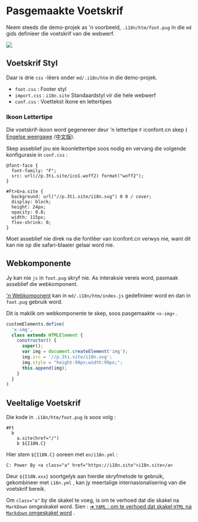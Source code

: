 # Pasgemaakte Voetskrif

Neem steeds die demo-projek as 'n voorbeeld, `.i18n/htm/foot.pug` in die `md` gids definieer die voetskrif van die webwerf.

![](https://p.3ti.site/1721286077.avif)

## Voetskrif Styl

Daar is drie `css` -lêers onder `md/.i18n/htm` in die demo-projek.

* `foot.css` : Footer styl
* `import.css` : `i18n.site` Standaardstyl vir die hele webwerf
* `conf.css` : Voettekst ikone en lettertipes

### Ikoon Lettertipe

Die voetskrif-ikoon word gegenereer deur 'n lettertipe `F` iconfont.cn skep ( [Engelse weergawe](https://www.iconfont.cn/?lang=en-us) /[中文版](https://www.iconfont.cn/?lang=zh)).

Skep asseblief jou eie ikoonlettertipe soos nodig en vervang die volgende konfigurasie in `conf.css` :

```
@font-face {
  font-family: "F";
  src: url(//p.3ti.site/ico1.woff2) format("woff2");
}

#Ft>b>a.site {
  background: url("//p.3ti.site/i18n.svg") 0 0 / cover;
  display: block;
  height: 24px;
  opacity: 0.8;
  width: 115px;
  flex-shrink: 0;
}
```

Moet asseblief nie direk na die fontlêer van iconfont.cn verwys nie, want dit kan nie op die safari-blaaier gelaai word nie.

## Webkomponente

Jy kan nie `js` in `foot.pug` skryf nie. As interaksie vereis word, pasmaak asseblief die webkomponent.

['n Webkomponent](https://www.freecodecamp.org/news/build-your-first-web-component/) kan in `md/.i18n/htm/index.js` gedefinieer word en dan in `foot.pug` gebruik word.

Dit is maklik om webkomponente te skep, soos pasgemaakte `<x-img>` .

```js
customElements.define(
  'x-img',
  class extends HTMLElement {
    constructor() {
      super();
      var img = document.createElement('img');
      img.src = '//p.3ti.site/i18n.svg';
      img.style = "height:99px;width:99px;";
      this.append(img);
    }
  }
)
```

## Veeltalige Voetskrif

Die kode in `.i18n/htm/foot.pug` is soos volg :

```
#Ft
  b
    a.site(href="/")
    b ${I18N.C}
```

Hier stem `${I18N.C}` ooreen met `en/i18n.yml` :

```
C: Power By <a class="a" href="https://i18n.site">i18n.site</a>
```

Deur `${I18N.xxx}` soortgelyk aan hierdie skryfmetode te gebruik, gekombineer met `i18n.yml` , kan jy meertalige internasionalisering van die voetskrif bereik.

Om `class="a"` by die skakel te voeg, is om te verhoed dat die skakel na `MarkDown` omgeskakel word. Sien :
 [➔ `YAML` : om te verhoed dat skakel `HTML` na `Markdown` omgeskakel word](/i18/qa#H2) .